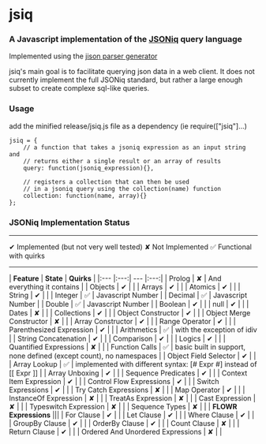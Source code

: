 # jsiq

### A Javascript implementation of the [JSONiq](http://www.jsoniq.org/) query language

Implemented using the [jison parser generator](http://zaach.github.io/jison/)

jsiq's main goal is to facilitate querying json data in a web client. It does not currently implement the full JSONiq standard, but rather a large enough subset to create complexe sql-like queries.

### Usage

add the minified release/jsiq.js file as a dependency (ie require(["jsiq"]...)

    jsiq = {
        // a function that takes a jsoniq expression as an input string and
        // returns either a single result or an array of results
        query: function(jsoniq_expression){},
        
        // registers a collection that can then be used
        // in a jsoniq query using the collection(name) function
        collection: function(name, array){}
    };

### JSONiq Implementation Status
-------------------

&#x2714; Implemented (but not very well tested)
&#x2718; Not Implemented
&#x2705; Functional with quirks

-------------------
| **Feature** | **State** | **Quirks** |
|:--- |:---:| --- |:---:|
| Prolog | &#x2718; | And everything it contains |
| Objects | &#x2714; | |
| Arrays | &#x2714; | |
| Atomics | &#x2714; | |
| String | &#x2714; | |
| Integer | &#x2705; | Javascript Number |
| Decimal | &#x2705; | Javascript Number |
| Double | &#x2705; | Javascript Number |
| Boolean | &#x2714; | |
| null | &#x2714; | |
| Dates | &#x2718; | |
| Collections | &#x2714; | |
| Object Constructor | &#x2714; | |
| Object Merge Constructor | &#x2718; | |
| Array Constructor | &#x2714; | |
| Range Operator | &#x2714; | |
| Parenthesized Expression | &#x2714; | |
| Arithmetics | &#x2705; | with the exception of idiv |
| String Concatenation | &#x2714; | |
| Comparison | &#x2714; | |
| Logics | &#x2714; | |
| Quantified Expressions | &#x2718; | |
| Function Calls | &#x2705; | basic built in support, none defined (except count), no namespaces |
| Object Field Selector | &#x2714; | |
| Array Lookup | &#x2705; | implemented with different syntax: [# Expr #] instead of [[ Expr ]] |
| Array Unboxing | &#x2714; | |
| Sequence Predicates | &#x2714; | |
| Context Item Expression | &#x2714; | |
| Control Flow Expressions | &#x2714; | |
| Switch Expressions | &#x2714; | |
| Try Catch Expressions | &#x2718; | |
| Map Operator | &#x2714; | |
| InstanceOf Expression | &#x2718; | |
| TreatAs Expression | &#x2718; | |
| Cast Expression | &#x2718; | |
| Typeswitch Expression | &#x2718; | |
| Sequence Types | &#x2718; | |
| **FLOWR Expressions** |||
| For Clause | &#x2714; | |
| Let Clause | &#x2714; | |
| Where Clause | &#x2714; | |
| GroupBy Clause | &#x2714; | |
| OrderBy Clause | &#x2714; | |
| Count Clause | &#x2718; | |
| Return Clause | &#x2714; | |
| Ordered And Unordered Expressions | &#x2718; | |
